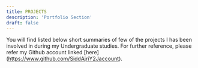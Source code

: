```yaml
---
title: PROJECTS
description: 'Portfolio Section'
draft: false
---
```


You will find listed below short summaries of few of the projects I has been involved in during my Undergraduate studies. For further reference, please refer my Github account linked [here] (https://www.github.com/SiddAjriY2Jaccount).
